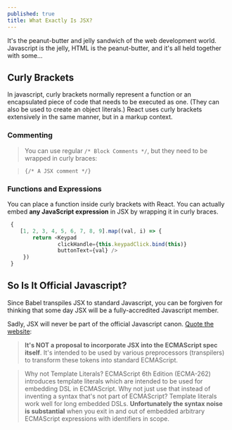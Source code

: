 ```yaml
---
published: true
title: What Exactly Is JSX?
---
```


It's the peanut-butter and jelly sandwich of the web development world. Javascript is the jelly, HTML is the peanut-butter, and it's all held together with some...

## Curly Brackets

In javascript, curly brackets normally represent a function or an encapsulated piece of code that needs to be executed as one. (They can also be used to create an object literals.)
React uses curly brackets extensively in the same manner, but in a markup context.

### Commenting

> You can use regular `/* Block Comments */`, but they need to be wrapped in curly braces:

> `{/* A JSX comment */}`

### Functions and Expressions

You can place a function inside curly brackets with React. You can actually embed **any JavaScript expression** in JSX by wrapping it in curly braces.

```javascript
 {
    [1, 2, 3, 4, 5, 6, 7, 8, 9].map((val, i) => {
        return <Keypad 
                clickHandle={this.keypadClick.bind(this)}
                buttonText={val} />
     })
 }
```

## So Is It Official Javascript?

Since Babel transpiles JSX to standard Javascript, you can be forgiven for thinking that some day JSX will be a fully-accredited Javascript member.

Sadly, JSX  will never be part of the official Javascript canon. [Quote the website](https://facebook.github.io/jsx/):

> **It's NOT a proposal to incorporate JSX into the ECMAScript spec itself**. It's intended to be used by various preprocessors (transpilers) to transform these tokens into standard ECMAScript.

> Why not Template Literals? 
ECMAScript 6th Edition (ECMA-262) introduces template literals which are intended to be used for embedding DSL in ECMAScript. Why not just use that instead of inventing a syntax that's not part of ECMAScript?
Template literals work well for long embedded DSLs. **Unfortunately the syntax noise is substantial** when you exit in and out of embedded arbitrary ECMAScript expressions with identifiers in scope.
